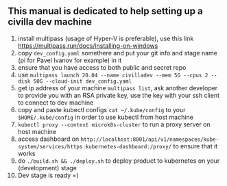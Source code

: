 ## This manual is dedicated to help setting up a civilla dev machine

1. install multipass (usage of Hyper-V is preferable), use this link https://multipass.run/docs/installing-on-windows
2. copy `dev_config.yaml` somethere and put your git info and stage name (pi for Pavel Ivanov for example) in it
3. ensure that you have access to both public and secret repo
4. use `multipass launch 20.04 --name civilladev --mem 5G --cpus 2 --disk 50G --cloud-init dev_config.yaml`
5. get ip address of your machine `multipass list`, ask another developer to provide you with an RSA private key, use the key with your ssh client to connect to dev machine
6. copy and paste kubectl configs `cat ~/.kube/config` to your `$HOME/.kube/config` in order to use kubectl from host machine
7. `kubectl proxy --context microk8s-cluster` to run a proxy server on host machine
8. access dashboard on `http://localhost:8001/api/v1/namespaces/kube-system/services/https:kubernetes-dashboard:/proxy/` to ensure that it works
9. do `./build.sh && ./deploy.sh` to deploy product to kubernetes on your (development) stage
10. Dev stage is ready =) 